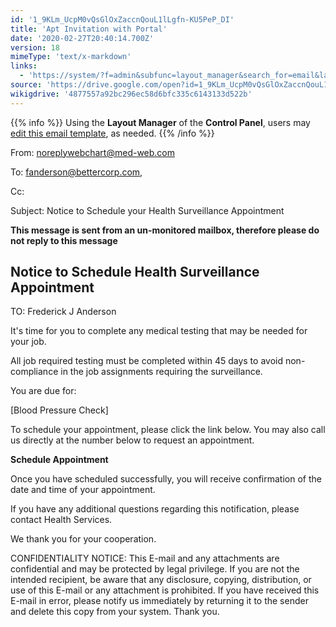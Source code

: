 ```yaml
---
id: '1_9KLm_UcpM0vQsGlOxZaccnQouL1lLgfn-KU5PeP_DI'
title: 'Apt Invitation with Portal'
date: '2020-02-27T20:40:14.700Z'
version: 18
mimeType: 'text/x-markdown'
links:
  - 'https://system/?f=admin&subfunc=layout_manager&search_for=email&layout_search=Go&lv_layout_manager_limit=0&opp=edit&doc_type=EAPTI&old_module=Email&old_name=Apt+Invitation+with+Portal&active=0'
source: 'https://drive.google.com/open?id=1_9KLm_UcpM0vQsGlOxZaccnQouL1lLgfn-KU5PeP_DI'
wikigdrive: '4877557a92bc296ec58d6bfc335c6143133d522b'
---
```

{{% info %}}
Using the **Layout Manager** of the **Control Panel**, users may [edit this email template](https://system/?f=admin&subfunc=layout_manager&search_for=email&layout_search=Go&lv_layout_manager_limit=0&opp=edit&doc_type=EAPTI&old_module=Email&old_name=Apt+Invitation+with+Portal&active=0), as needed.
{{% /info %}}

From: noreplywebchart@med-web.com

To: fanderson@bettercorp.com,

Cc:

Subject: Notice to Schedule your Health Surveillance Appointment

****This message is sent from an un-monitored mailbox, therefore please do not reply to this message****

## Notice to Schedule Health Surveillance Appointment

TO: Frederick J Anderson

It's time for you to complete any medical testing that may be needed for your job.

All job required testing must be completed within 45 days to avoid non-compliance in the job assignments requiring the surveillance.

You are due for:

[Blood Pressure Check]

To schedule your appointment, please click the link below. You may also call us directly at the number below to request an appointment.

**Schedule Appointment**

Once you have scheduled successfully, you will receive confirmation of the date and time of your appointment.

If you have any additional questions regarding this notification, please contact Health Services.

We thank you for your cooperation.

CONFIDENTIALITY NOTICE: This E-mail and any attachments are confidential and may be protected by legal privilege. If you are not the intended recipient, be aware that any disclosure, copying, distribution, or use of this E-mail or any attachment is prohibited. If you have received this E-mail in error, please notify us immediately by returning it to the sender and delete this copy from your system. Thank you.
